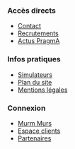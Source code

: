 <div class="BlocFooter">
	<h3>Accès directs</h3>
	<ul>
		<li><a href="/Contact">Contact</a></li>
		<li><a href="/Recrutements">Recrutements</a></li>
		<li><a href="/Actualites">Actus PragmA</a></li>
	</ul>
</div>
<div class="BlocFooter">
	<h3>Infos pratiques</h3>
	<ul>
		<li><a href="/Simulateurs">Simulateurs</a></li>
		<li><a href="/Plan-du-site">Plan du site</a></li>
		<li><a href="/Mentions-legales">Mentions légales</a></li>
	</ul>
</div>
<div class="BlocFooter">
	<h3>Connexion</h3>
	<ul>
		<li><a href="/">Murm Murs</a></li>
		<li><a href="/Espace_clients">Espace clients</a></li>
		<li><a href="/Partenaires">Partenaires</a></li>
	</ul>
</div>
<div id="LogoSogeprom"></div>
<div id="LogoNF"></div>
<a id="ContactFooter" href="/Contact"></a>
<a id="AAW" href="http://agence-web.abtel.fr"></a>